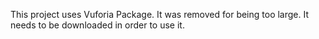This project uses Vuforia Package.
It was removed for being too large.
It needs to be downloaded in order to use it.
